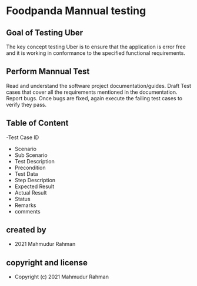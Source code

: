 # Foodpanda Mannual testing

## Goal of Testing Uber

The key concept testing Uber is to ensure that the application is error free and it is working in conformance to the specified functional requirements.

## Perform Mannual Test

Read and understand the software project documentation/guides.
Draft Test cases that cover all the requirements mentioned in the documentation.
Report bugs.
Once bugs are fixed, again execute the failing test cases to verify they pass.

## Table of Content

-Test Case ID

- Scenario
- Sub Scenario
- Test Description
- Precondition
- Test Data
- Step Description
- Expected Result
- Actual Result
- Status
- Remarks
- comments

## created by

- 2021 Mahmudur Rahman

## copyright and license

- Copyright (c) 2021 Mahmudur Rahman
